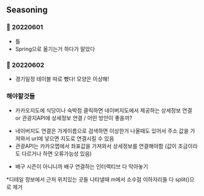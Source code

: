 ## Seasoning

### :seedling: 20220601
* 틀
* Spring으로 옮기는거 하다가 말았다

### :seedling: 20220602
* 경기일정 테이블 따로 뺐다! 모양은 이상해!


### 해야할것들
* 카카오지도에 식당이나 숙박점 클릭하면 
네이버지도에서 제공하는 상세정보 연결 or 관광지API에 상세정보 연결  / 어떤 방안이 좋을까?
- 네이버지도 연결은 가게이름으로 검색하면 이상한거 나올때도 있어서 주소 값을 가져와서 url에 넣으면 지도로 연결시킬 수 있음
- 관광API는 카카오맵에서 좌표값을 가져와서 상세정보를 연결해야함 (값이 조금이라도 다르거나 하면 오류가능성 있음)

* 배구 시즌이 아니니까 배구 연결하는 인터렉티브 다 막아놓기

*디테일 정보에서 근처 위치있는 곳들 나타낼때 m에서 소수점 이하자리들 다 split()으로 제거
